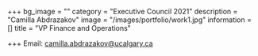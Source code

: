 +++
bg_image = ""
category = "Executive Council 2021"
description = "Camilla Abdrazakov"
image = "/images/portfolio/work1.jpg"
information = []
title = "VP Finance and Operations"

+++
Email: camilla.abdrazakov@ucalgary.ca